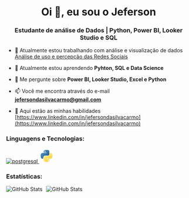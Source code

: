 <h1 align="center">Oi 👋, eu sou o Jeferson</h1>
<h3 align="center">Estudante de análise de Dados | Python, Power BI, Looker Studio e SQL</h3>

- 🔭 Atualmente estou trabalhando com análise e visualização de dados [Análise de uso e percepção das Redes Sociais](https://lookerstudio.google.com/reporting/c9cff570-dddf-4196-b9e1-3b8c7fff7421)

- 🌱 Atualmente estou aprendendo **Pyhton, SQL e Data Science**

- 💬 Me pergunte sobre **Power BI, Looker Studio, Excel e Python**

- 📫 Você me encontra através do e-mail **jefersondasilvacarmo@gmail.com**

- 📄 Aqui estão as minhas habilidades [https://www.linkedin.com/in/jefersondasilvacarmo](https://www.linkedin.com/in/jefersondasilvacarmo)


<h3 align="left">Linguagens e Tecnologias:</h3>
<p align="left"> <a href="https://www.postgresql.org" target="_blank" rel="noreferrer"> <img src="https://cdn.jsdelivr.net/gh/devicons/devicon@latest/icons/azuresqldatabase/azuresqldatabase-original.svg" alt="postgresql" width="40" height="40"/> </a> <a href="https://www.python.org" target="_blank" rel="noreferrer"> <img src="https://raw.githubusercontent.com/devicons/devicon/master/icons/python/python-original.svg" alt="python" width="40" height="40"/> </a>  </p>



<h3 align="left">Estatísticas:</h3>
<p>
  <img 
    align="left" 
    alt="GitHub Stats" 
    height="200" 
    style="padding-right: 10px;" 
    src="https://github-readme-stats.vercel.app/api?username=jefersoncarmoo&show_icons=true&theme=tokyonight&include_all_commits=true&locale=pt-br" 
  />

<img 
      align="left" 
      alt="GitHub Stats" 
      height="200" 
      src="https://github-readme-stats.vercel.app/api/top-langs/?username=jefersoncarmoo&theme=tokyonight&layout=compact&custom_title=Tecnologias&langs_count=9" 
  />
</p>

<!---
- 👋 Hi, I’m @jefersoncarmoo
- 👀 I’m interested in ...
- 🌱 I’m currently learning ...
- 💞️ I’m looking to collaborate on ...
- 📫 How to reach me ...
- 😄 Pronouns: ...
- ⚡ Fun fact: ...


jefersoncarmoo/jefersoncarmoo is a ✨ special ✨ repository because its `README.md` (this file) appears on your GitHub profile.
You can click the Preview link to take a look at your changes.
--->
